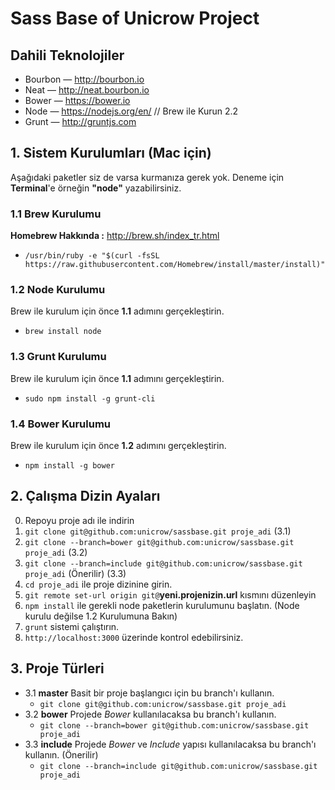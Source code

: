 # Sass Base of Unicrow Project

## Dahili Teknolojiler
* Bourbon — http://bourbon.io
* Neat — http://neat.bourbon.io
* Bower — https://bower.io
* Node — https://nodejs.org/en/ // Brew ile Kurun 2.2
* Grunt — http://gruntjs.com


## 1. Sistem Kurulumları (Mac için)

Aşağıdaki paketler siz de varsa kurmanıza gerek yok. Deneme için **Terminal**'e örneğin **"node"** yazabilirsiniz.

### 1.1 Brew Kurulumu
**Homebrew Hakkında :** http://brew.sh/index_tr.html
* `/usr/bin/ruby -e "$(curl -fsSL https://raw.githubusercontent.com/Homebrew/install/master/install)"`

### 1.2 Node Kurulumu
Brew ile kurulum için önce **1.1** adımını gerçekleştirin.
* `brew install node`

### 1.3 Grunt Kurulumu
Brew ile kurulum için önce **1.1** adımını gerçekleştirin.
* `sudo npm install -g grunt-cli`

### 1.4 Bower Kurulumu
Brew ile kurulum için önce **1.2** adımını gerçekleştirin.
* `npm install -g bower`


## 2. Çalışma Dizin Ayaları

0. Repoyu proje adı ile indirin
  0. `git clone git@github.com:unicrow/sassbase.git proje_adi` (3.1)
  0. `git clone --branch=bower git@github.com:unicrow/sassbase.git proje_adi` (3.2)
  0. `git clone --branch=include git@github.com:unicrow/sassbase.git proje_adi` (Önerilir) (3.3)
0. `cd proje_adi` ile proje dizinine girin.
0. `git remote set-url origin git@`**yeni.projenizin.url** kısmını düzenleyin
0. `npm install` ile gerekli node paketlerin kurulumunu başlatın. (Node kurulu değilse 1.2 Kurulumuna Bakın)
0. `grunt` sistemi çalıştırın.
0. `http://localhost:3000` üzerinde kontrol edebilirsiniz.


## 3. Proje Türleri

- 3.1 **master** Basit bir proje başlangıcı için bu branch'ı kullanın.
  - `git clone git@github.com:unicrow/sassbase.git proje_adi`
- 3.2 **bower** Projede *Bower* kullanılacaksa bu branch'ı kullanın.
  - `git clone --branch=bower git@github.com:unicrow/sassbase.git proje_adi`
- 3.3 **include** Projede *Bower* ve *Include* yapısı kullanılacaksa bu branch'ı kullanın. (Önerilir)
  - `git clone --branch=include git@github.com:unicrow/sassbase.git proje_adi`



